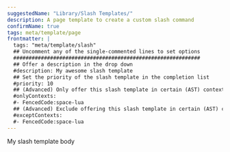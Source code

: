 ```yaml
---
suggestedName: "Library/Slash Templates/"
description: A page template to create a custom slash command
confirmName: true
tags: meta/template/page
frontmatter: |
  tags: "meta/template/slash"
  ## Uncomment any of the single-commented lines to set options
  #############################################################
  ## Offer a description in the drop down
  #description: My awesome slash template
  ## Set the priority of the slash template in the completion list
  #priority: 10
  ## (Advanced) Only offer this slash template in certain (AST) contexts
  #onlyContexts:
  #- FencedCode:space-lua
  ## (Advanced) Exclude offering this slash template in certain (AST) contexts
  #exceptContexts:
  #- FencedCode:space-lua
---
```

My slash template body
